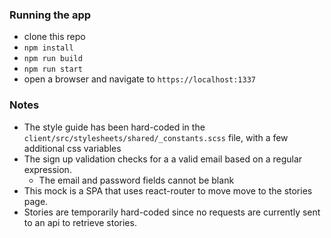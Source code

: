 ### Running the app
* clone this repo
* `npm install`
* `npm run build`
* `npm run start`
* open a browser and navigate to `https://localhost:1337`

### Notes
* The style guide has been hard-coded in the `client/src/stylesheets/shared/_constants.scss` file, with a few additional css variables
* The sign up validation checks for a a valid email based on a regular expression.
  * The email and password fields cannot be blank
* This mock is a SPA that uses react-router to move move to the stories page.
* Stories are temporarily hard-coded since no requests are currently sent to an api to retrieve stories.
